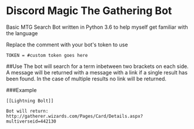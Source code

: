 # Discord Magic The Gathering Bot
Basic MTG Search Bot written in Python 3.6 to help myself get familiar with the language

Replace the comment with your bot's token to use
```
TOKEN = #custom token goes here
```

##Use
The bot will search for a term inbetween two brackets on each side. A message will be 
returned with a message with a link if a single result has been found. In the case of
multiple results no link will be returned.

###Example
```
[[Lightning Bolt]]

Bot will return: 
http://gatherer.wizards.com/Pages/Card/Details.aspx?multiverseid=442130
```
